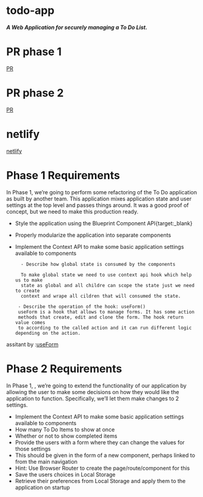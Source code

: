 # todo-app  

***A Web Application for securely managing a To Do List.*** 

# PR phase  1
[PR](https://github.com/Oubaida996/todo-app/pull/4)  

# PR phase  2
[PR](https://github.com/Oubaida996/todo-app/pull/5)  


# netlify  
[netlify](https://deploy-preview-5--cheery-sprite-e211ca.netlify.app/)  






# Phase 1 Requirements 
In Phase 1, we’re going to perform some refactoring of the To Do application as built by another team. This application mixes application state and user settings at the top level and passes things around. It was a good proof of concept, but we need to make this production ready.  
- Style the application using the Blueprint Component API{target:_blank}
- Properly modularize the application into separate components  
- Implement the Context API to make some basic application settings available to components
 
        - Describe how global state is consumed by the components  

        To make global state we need to use context api hook which help us to make    
        state as global and all childre can scope the state just we need to create    
        context and wrape all cildren that will consumed the state.

       - Describe the operation of the hook: useForm()  
       useForm is a hook that allows to manage forms. It has some action   
       methods that create, edit and clone the form. The hook return value comes   
       to according to the called action and it can run different logic depending on the action.  

assitant by :[useForm](https://refine.dev/docs/core/hooks/useForm/)
        
        
        
# Phase 2 Requirements 
In Phase 1, , we’re going to extend the functionality of our application by allowing the user to make some decisions on how they would like the application to function. Specifically, we’ll let them make changes to 2 settings.  
- Implement the Context API to make some basic application settings available to components
 - How many To Do Items to show at once
 - Whether or not to show completed items
- Provide the users with a form where they can change the values for those settings
- This should be given in the form of a new component, perhaps linked to from the main navigation
- Hint: Use Browser Router to create the page/route/component for this
- Save the users choices in Local Storage
- Retrieve their preferences from Local Storage and apply them to the application on startup
